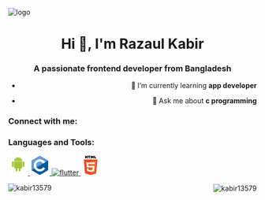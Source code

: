 ![logo](https://github.com/Kabir13579/Kabir13579/commit/7e3c2d89fae3b4b0e33cea3c44a55205e3f0c211)
<h1 align="center">Hi 👋, I'm Razaul Kabir</h1>
<h3 align="center">A passionate frontend developer from Bangladesh</h3>

<ima align="right" alt="coding" width="400" src="https://cdn.dribbble.com/users/1162077/screenshots/3848914/programmer.gif">

- 🌱 I’m currently learning **app developer**

- 💬 Ask me about **c programming**

<h3 align="left">Connect with me:</h3>
<p align="left">
</p>

<h3 align="left">Languages and Tools:</h3>
<p align="left"> <a href="https://developer.android.com" target="_blank" rel="noreferrer"> <img src="https://raw.githubusercontent.com/devicons/devicon/master/icons/android/android-original-wordmark.svg" alt="android" width="40" height="40"/> </a> <a href="https://www.cprogramming.com/" target="_blank" rel="noreferrer"> <img src="https://raw.githubusercontent.com/devicons/devicon/master/icons/c/c-original.svg" alt="c" width="40" height="40"/> </a> <a href="https://flutter.dev" target="_blank" rel="noreferrer"> <img src="https://www.vectorlogo.zone/logos/flutterio/flutterio-icon.svg" alt="flutter" width="40" height="40"/> </a> <a href="https://www.w3.org/html/" target="_blank" rel="noreferrer"> <img src="https://raw.githubusercontent.com/devicons/devicon/master/icons/html5/html5-original-wordmark.svg" alt="html5" width="40" height="40"/> </a> </p>

<p><img align="left" src="https://github-readme-stats.vercel.app/api/top-langs?username=kabir13579&show_icons=true&locale=en&layout=compact" alt="kabir13579" /></p>

<p>&nbsp;<img align="center" src="https://github-readme-stats.vercel.app/api?username=kabir13579&show_icons=true&locale=en" alt="kabir13579" /></p>
